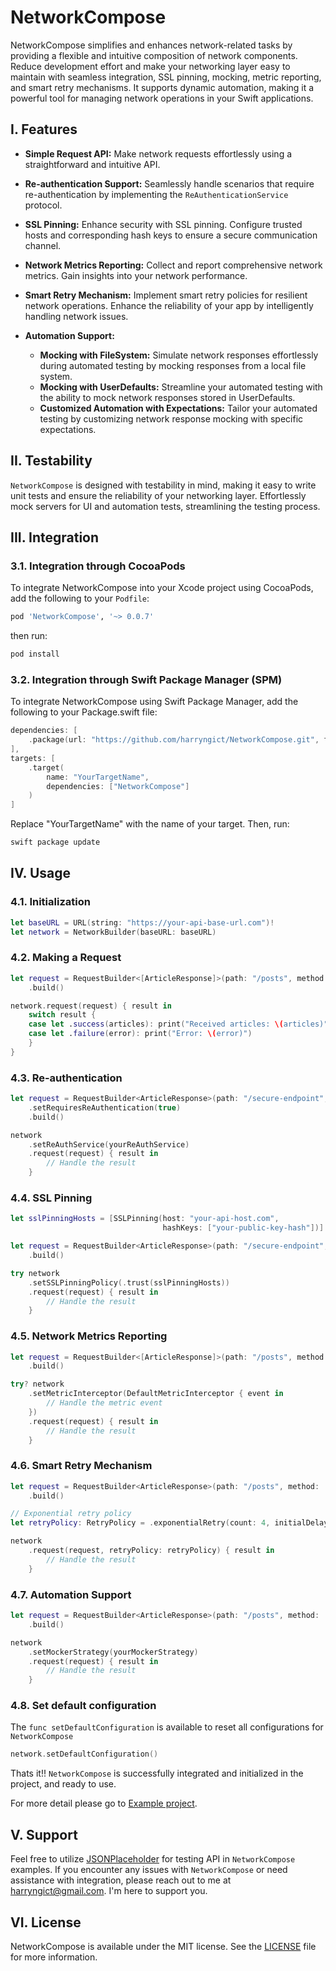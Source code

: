 # NetworkCompose

NetworkCompose simplifies and enhances network-related tasks by providing a flexible and intuitive composition of network components. Reduce development effort and make your networking layer easy to maintain with seamless integration, SSL pinning, mocking, metric reporting, and smart retry mechanisms. It supports dynamic automation, making it a powerful tool for managing network operations in your Swift applications.
 
## I. Features

- **Simple Request API:** Make network requests effortlessly using a straightforward and intuitive API.

- **Re-authentication Support:** Seamlessly handle scenarios that require re-authentication by implementing the `ReAuthenticationService` protocol.

- **SSL Pinning:** Enhance security with SSL pinning. Configure trusted hosts and corresponding hash keys to ensure a secure communication channel.

- **Network Metrics Reporting:** Collect and report comprehensive network metrics. Gain insights into your network performance.

- **Smart Retry Mechanism:** Implement smart retry policies for resilient network operations. Enhance the reliability of your app by intelligently handling network issues.

- **Automation Support:**
  - **Mocking with FileSystem:** Simulate network responses effortlessly during automated testing by mocking responses from a local file system.
  - **Mocking with UserDefaults:** Streamline your automated testing with the ability to mock network responses stored in UserDefaults.
  - **Customized Automation with Expectations:** Tailor your automated testing by customizing network response mocking with specific expectations.

## II. Testability

`NetworkCompose` is designed with testability in mind, making it easy to write unit tests and ensure the reliability of your networking layer. Effortlessly mock servers for UI and automation tests, streamlining the testing process.

## III. Integration

### 3.1. Integration through CocoaPods

To integrate NetworkCompose into your Xcode project using CocoaPods, add the following to your `Podfile`:

```ruby
pod 'NetworkCompose', '~> 0.0.7'
```

then run:
```bash
pod install
```
### 3.2. Integration through Swift Package Manager (SPM)
To integrate NetworkCompose using Swift Package Manager, add the following to your Package.swift file:
```swift
dependencies: [
    .package(url: "https://github.com/harryngict/NetworkCompose.git", from: "0.0.7")
],
targets: [
    .target(
        name: "YourTargetName",
        dependencies: ["NetworkCompose"]
    )
]
```
Replace "YourTargetName" with the name of your target. Then, run:
```bash
swift package update
```

## IV. Usage
### 4.1. Initialization
```swift
let baseURL = URL(string: "https://your-api-base-url.com")!
let network = NetworkBuilder(baseURL: baseURL)
```
### 4.2. Making a Request
```swift
let request = RequestBuilder<[ArticleResponse]>(path: "/posts", method: .GET)
    .build()

network.request(request) { result in
    switch result {
    case let .success(articles): print("Received articles: \(articles)")
    case let .failure(error): print("Error: \(error)")
    }
}
```
### 4.3. Re-authentication
```swift
let request = RequestBuilder<ArticleResponse>(path: "/secure-endpoint", method: .GET)
    .setRequiresReAuthentication(true)
    .build()

network
    .setReAuthService(yourReAuthService)
    .request(request) { result in
        // Handle the result
    }
```
### 4.4. SSL Pinning
```swift
let sslPinningHosts = [SSLPinning(host: "your-api-host.com",
                                  hashKeys: ["your-public-key-hash"])]

let request = RequestBuilder<ArticleResponse>(path: "/secure-endpoint", method: .GET)
    .build()

try network
    .setSSLPinningPolicy(.trust(sslPinningHosts))
    .request(request) { result in
        // Handle the result
    }
```

### 4.5. Network Metrics Reporting
```swift
let request = RequestBuilder<[ArticleResponse]>(path: "/posts", method: .GET)
    .build()

try? network
    .setMetricInterceptor(DefaultMetricInterceptor { event in
        // Handle the metric event
    })
    .request(request) { result in
        // Handle the result
    }

```
### 4.6. Smart Retry Mechanism
```swift
let request = RequestBuilder<ArticleResponse>(path: "/posts", method: .GET)
    .build()

// Exponential retry policy
let retryPolicy: RetryPolicy = .exponentialRetry(count: 4, initialDelay: 1, multiplier: 3.0, maxDelay: 30.0)

network
    .request(request, retryPolicy: retryPolicy) { result in
        // Handle the result
    }
```

### 4.7. Automation Support
```swift
let request = RequestBuilder<ArticleResponse>(path: "/posts", method: .GET)
    .build()

network
    .setMockerStrategy(yourMockerStrategy)
    .request(request) { result in
        // Handle the result
    }
```
### 4.8. Set default configuration
The `func setDefaultConfiguration` is available to reset all configurations for `NetworkCompose`

```swift
network.setDefaultConfiguration()
```
Thats it!! `NetworkCompose` is successfully integrated and initialized in the project, and ready to use. 

For more detail please go to [Example project](https://github.com/harryngict/NetworkCompose/blob/develop/Example/Example/ClientDemoNetwork.swift).

## V. Support
Feel free to utilize [JSONPlaceholder](https://jsonplaceholder.typicode.com/guide/) for testing API in `NetworkCompose` examples. If you encounter any issues with `NetworkCompose` or need assistance with
integration, please reach out to me at harryngict@gmail.com. I'm here to support you.

## VI. License
NetworkCompose is available under the MIT license. See the [LICENSE](https://github.com/harryngict/NetworkCompose/blob/master/LICENSE) file for more information.
